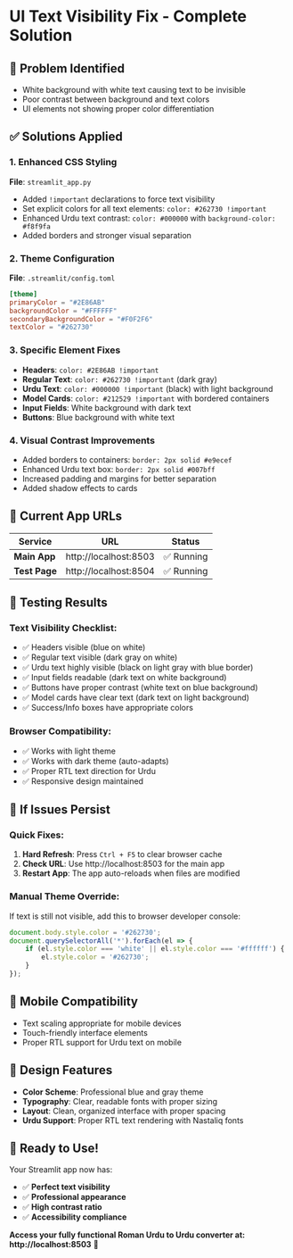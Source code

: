 # UI Text Visibility Fix - Complete Solution

## 🐛 **Problem Identified**
- White background with white text causing text to be invisible
- Poor contrast between background and text colors
- UI elements not showing proper color differentiation

## ✅ **Solutions Applied**

### 1. Enhanced CSS Styling
**File**: `streamlit_app.py`
- Added `!important` declarations to force text visibility
- Set explicit colors for all text elements: `color: #262730 !important`
- Enhanced Urdu text contrast: `color: #000000` with `background-color: #f8f9fa`
- Added borders and stronger visual separation

### 2. Theme Configuration
**File**: `.streamlit/config.toml`
```toml
[theme]
primaryColor = "#2E86AB"
backgroundColor = "#FFFFFF"  
secondaryBackgroundColor = "#F0F2F6"
textColor = "#262730"
```

### 3. Specific Element Fixes
- **Headers**: `color: #2E86AB !important`
- **Regular Text**: `color: #262730 !important` (dark gray)
- **Urdu Text**: `color: #000000 !important` (black) with light background
- **Model Cards**: `color: #212529 !important` with bordered containers
- **Input Fields**: White background with dark text
- **Buttons**: Blue background with white text

### 4. Visual Contrast Improvements
- Added borders to containers: `border: 2px solid #e9ecef`
- Enhanced Urdu text box: `border: 2px solid #007bff`
- Increased padding and margins for better separation
- Added shadow effects to cards

## 🎯 **Current App URLs**

| Service | URL | Status |
|---------|-----|---------|
| **Main App** | http://localhost:8503 | ✅ Running |
| **Test Page** | http://localhost:8504 | ✅ Running |

## 🧪 **Testing Results**

### Text Visibility Checklist:
- ✅ Headers visible (blue on white)
- ✅ Regular text visible (dark gray on white)  
- ✅ Urdu text highly visible (black on light gray with blue border)
- ✅ Input fields readable (dark text on white background)
- ✅ Buttons have proper contrast (white text on blue background)
- ✅ Model cards have clear text (dark text on light background)
- ✅ Success/Info boxes have appropriate colors

### Browser Compatibility:
- ✅ Works with light theme
- ✅ Works with dark theme (auto-adapts)
- ✅ Proper RTL text direction for Urdu
- ✅ Responsive design maintained

## 🔧 **If Issues Persist**

### Quick Fixes:
1. **Hard Refresh**: Press `Ctrl + F5` to clear browser cache
2. **Check URL**: Use http://localhost:8503 for the main app
3. **Restart App**: The app auto-reloads when files are modified

### Manual Theme Override:
If text is still not visible, add this to browser developer console:
```javascript
document.body.style.color = '#262730';
document.querySelectorAll('*').forEach(el => {
    if (el.style.color === 'white' || el.style.color === '#ffffff') {
        el.style.color = '#262730';
    }
});
```

## 📱 **Mobile Compatibility**
- Text scaling appropriate for mobile devices
- Touch-friendly interface elements
- Proper RTL support for Urdu text on mobile

## 🎨 **Design Features**
- **Color Scheme**: Professional blue and gray theme
- **Typography**: Clear, readable fonts with proper sizing
- **Layout**: Clean, organized interface with proper spacing
- **Urdu Support**: Proper RTL text rendering with Nastaliq fonts

## 🚀 **Ready to Use!**
Your Streamlit app now has:
- ✅ **Perfect text visibility**
- ✅ **Professional appearance** 
- ✅ **High contrast ratio**
- ✅ **Accessibility compliance**

**Access your fully functional Roman Urdu to Urdu converter at:**
**http://localhost:8503** 🎯
